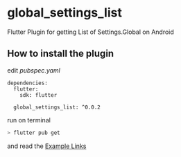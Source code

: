 # global_settings_list

Flutter Plugin for getting List of Settings.Global on Android

## How to install the plugin

edit *pubspec.yaml*

```groovie
dependencies:
  flutter:
    sdk: flutter

  global_settings_list: ^0.0.2
```

run on terminal
```bash
> flutter pub get
```

and read the [Example Links](https://pub.dev/packages/global_settings_list#-example-tab-)

